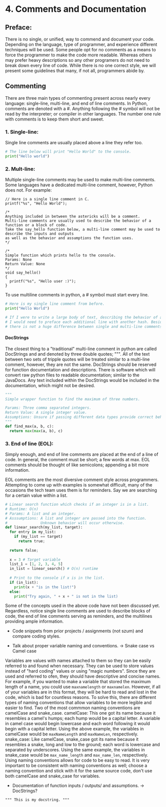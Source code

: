 # 4. Comments and Documentation

## Preface:
There is no single, or unified, way to commend and document your code. Depending on the language, type of programmer, and experience different techniques will be used. Some people opt for no comments as a means to force the programmer to make the code more readable. Whereas others may prefer heavy descriptions so any other programers do not need to break down every line of code. While there is no one correct style, we will present some guidelines that many, if not all, programmers abide by.

## Commenting
There are three main types of commenting present across nearly every language: single-line, multi-line, and end of line comments. In Python, comments are denoted with a #. Anything following the # symbol will not be read by the interpreter; or compiler in other languages. The number one rule with comments is to keep them short and sweet. 

### 1. Single-line:
Single line comments are usually placed above a line they refer too.
``` python
# The line below will print "Hello World" to the console.
print("Hello world")
```  
### 2. Mult-line:
Multiple single-line comments may be used to make multi-line comments. Some languages have a dedicated multi-line comment, however, Python does not. For example:
``` C19
// Here is a single line comment in C.
printf("%s", "Hello World");

/*
Anything included in between the astericks will be a comment.
Multi-line comments are usually used to describe the behavior of a function or a block of code.
Take the say_hello function below, a multi-line comment may be used to describe the inputs and outputs
as well as the behavior and assumptions the function uses.
*/

/*
Simple function which prints hello to the console.
Params: None
Return Value: None
*/
void say_hello()
{
  printf("%s", "Hello user :)");
}
```

To use multiline comments in python, a # symbol must start every line.
``` Python
# Here is my single line comment from before.
print("Hello World")

# If I were to write a large body of text, describing the behavior of a function,
# I would need to preface each additional line with another hash. Besides that,
# there is not a huge difference between single and multi-line comments in Python.
```
#### DocStrings
The closest thing to a "traditional" multi-line comment in python are called DocStrings and and denoted by three double quotes; """. All of the text between two sets of tripple quotes will be treated similar to a multi-line comment, however, they are not the same. DocStrings should be reserved for function documentation and descriptions. There is software which will convert raw python files to readable documentation; similar to the JavaDocs. Any text included within the DocStrings would be included in the documentation, which might not be desired.

``` python
"""
Simple wrapper function to find the maximum of three numbers. 

Params: Three comma separated integers.
Return Value: A single integer value.
Assumptions: Unsure if passing different data types provide correct behavior.
"""
def find_max(a, b, c):
  return max(max(a, b), c)
``` 
### 3. End of line (EOL):
Simply enough, and end of line comments are placed at the end of a line of code. In general, the comment must be short; a few words at max. EOL comments should be thought of like semicolons; appending a bit more information. 

EOL comments are the most diversive comment style across programmers. Attempting to come up with examples is somewhat difficult, many of the occasions the tech team uses them is for reminders. Say we are searching for a certain value within a list.

``` python
# Linear search function which checks if an integer is in a list.
# Runtime: O(n)
# Params: A list and an integer.
# Asssumptions: A list and integer are passed into the function.
#               Unknown behavior will occur otherwise.
def linear_search(my_list, target):
  for entry in my_list:
    if (my_list == target)
      return true;
      
  return false;
  
  x = 3 # Target variable
  list_1 = [1, 2, 3, 4, 5]
  in_list = linear_search() # O(n) runtime
  
  # Print to the console if x is in the list.
  if (in_list):
    print(x + "is in the list!")  
  else:
    print("Try again, " + x + " is not in the list)
```
Some of the concepts used in the above code have not been discussed yet. Regardless, notice single line comments are used to describe blocks of code, the end of line comments serving as reminders, and the multilines providing ample information.


* Code snippets from prior projects / assignments (not szum) and compare coding styles.

* Talk about proper variable naming and conventions.
-> Snake case vs Camel case

Variables are values with names attached to them so they can be easily referred to and found when necessary. They can be used to store values instead of "hard coding" values or using "magic numbers". Since they are used and referred to ofen, they should have descriptive and concise names. For example, if you wanted to make a variable that stored the maximum length of a name, you could use `maxnamelength` or `maxnamelen`. However, if all of your variables are in this format, they will be hard to read and lost in the code, which is bad for countless reasons. To solve this, there are different types of naming conventions that allow variables to be more legible and easier to find. Two of the most commmon naming conventions are camelCase and snake_case.
camelCase:
This one got its name because it resembles a camel's humps; each hump would be a capital letter. A variable in camel case would begin lowercase and each word following it would begin with a capital letter. Using the above example, the variables in camelCase would be `maxNameLength` and `maxNameLen`, respectively.
snake_case:
Like camelCase, snake_case got its name because it resembles a snake, long and low to the ground; each word is lowercase and separated by underscores. Using the same example, the variables in snake_case would be `max_name_length` and `max_name_len`, respectively.
Using naming conventions allows for code to be easy to read. It is very important to be consistent with naming conventions as well; choose a naming convention and stick with it for the same source code, don't use both camelCase and snake_case for variables. 


* Documentation of function inputs / outputs/ and assumptions.
-> DocStrings?

``` python3
""" This is my docstring. """
```
